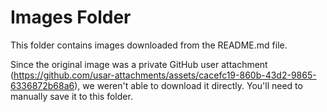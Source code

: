 # Images Folder

This folder contains images downloaded from the README.md file.

Since the original image was a private GitHub user attachment (https://github.com/usar-attachments/assets/cacefc19-860b-43d2-9865-6336872b68a6), we weren't able to download it directly. You'll need to manually save it to this folder.
